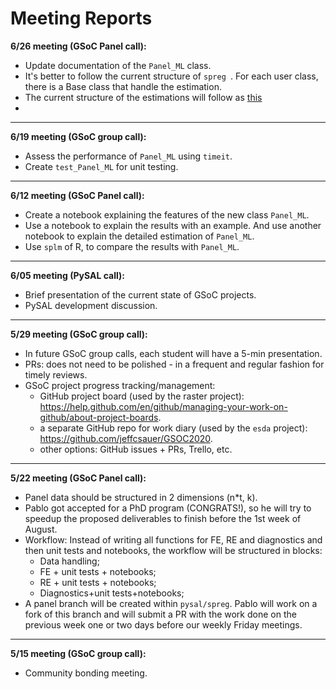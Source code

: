 # Meeting Reports



**6/26 meeting (GSoC Panel call):**

- Update documentation of the `Panel_ML` class.
- It's better to follow the current structure of `spreg `. For each user class, there is a Base class that handle the estimation. 
- The current structure of the estimations will follow as [this]()
- 



---

**6/19 meeting (GSoC group call):**

- Assess the performance of `Panel_ML` using `timeit`.
- Create `test_Panel_ML` for unit testing.



---

**6/12 meeting  (GSoC Panel call):**

- Create a notebook explaining the features of the new class `Panel_ML`. 
- Use a notebook to explain the results with an example. And use another notebook to explain the detailed estimation of `Panel_ML`.
- Use `splm` of R, to compare the results with `Panel_ML`.



---

**6/05 meeting (PySAL call):**

- Brief presentation of the current state of GSoC projects.
- PySAL development discussion.



---

**5/29 meeting (GSoC group call):**

- In future GSoC group calls, each student will have a 5-min presentation.
- PRs: does not need to be polished - in a frequent and regular fashion for timely reviews.
- GSoC project progress tracking/management:
    - GitHub project board (used by the raster project): https://help.github.com/en/github/managing-your-work-on-github/about-project-boards.
    - a separate GitHub repo for work diary (used by the `esda` project): https://github.com/jeffcsauer/GSOC2020.
    - other options: GitHub issues + PRs, Trello, etc.



---

**5/22 meeting (GSoC Panel call):**

- Panel data should be structured in 2 dimensions (n*t, k).
- Pablo got accepted for a PhD program (CONGRATS!), so he will try to speedup the proposed deliverables to finish before the 1st week of August.
- Workflow: Instead of writing all functions for FE, RE and diagnostics and then unit tests and notebooks, the workflow will be structured in blocks:
    - Data handling;
    - FE + unit tests + notebooks;
    - RE + unit tests + notebooks;
    - Diagnostics+unit tests+notebooks;
- A panel branch will be created within `pysal/spreg`. Pablo will work on a fork of this branch and will submit a PR with the work done on the previous week one or two days before our weekly Friday meetings.



---

**5/15 meeting (GSoC group call):**

- Community bonding meeting.